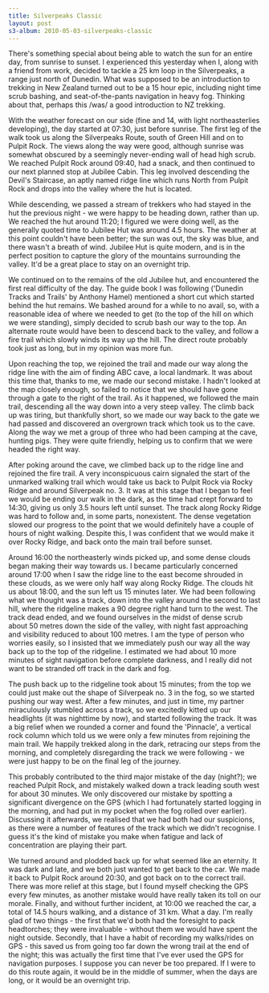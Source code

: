 ```yaml
--- 
title: Silverpeaks Classic
layout: post
s3-album: 2010-05-03-silverpeaks-classic
---
```



There's something special about being able to watch the sun for an entire day,
from sunrise to sunset. I experienced this yesterday when I, along with a
friend from work, decided to tackle a 25 km loop in the Silverpeaks, a range
just north of Dunedin. What was supposed to be an introduction to trekking in
New Zealand turned out to be a 15 hour epic, including night time scrub
bashing, and seat-of-the-pants navigation in heavy fog. Thinking about that,
perhaps this /was/ a good introduction to NZ trekking.


With the weather forecast on our side (fine and 14, with light northeasterlies
developing), the day started at 07:30, just before sunrise. The first leg of
the walk took us along the Silverpeaks Route, south of Green Hill and on to
Pulpit Rock. The views along the way were good, although sunrise was somewhat
obscured by a seemingly never-ending wall of head high scrub.  We reached
Pulpit Rock around 09:40, had a snack, and then continued to our next planned
stop at Jubilee Cabin. This leg involved descending the Devil's Staircase, an
aptly named ridge line which runs North from Pulpit Rock and drops into the
valley where the hut is located.


While descending, we passed a stream of trekkers who had stayed in the hut the
previous night - we were happy to be heading down, rather than up.  We reached
the hut around 11:20; I figured we were doing well, as the generally quoted
time to Jubilee Hut was around 4.5 hours. The weather at this point couldn't
have been better; the sun was out, the sky was blue, and there wasn't a breath
of wind. Jubilee Hut is quite modern, and is in the perfect position to
capture the glory of the mountains surrounding the valley. It'd be a great
place to stay on an overnight trip.


We continued on to the remains of the old Jubilee hut, and encountered the
first real difficulty of the day. The guide book I was following ('Dunedin
Tracks and Trails' by Anthony Hamel) mentioned a short cut which started
behind the hut remains. We bashed around for a while to no avail, so, with a
reasonable idea of where we needed to get (to the top of the hill on which we
were standing), simply decided to scrub bash our way to the top. An alternate
route would have been to descend back to the valley, and follow a fire trail
which slowly winds its way up the hill. The direct route probably took just as
long, but in my opinion was more fun.


Upon reaching the top, we rejoined the trail and made our way along the ridge
line with the aim of finding ABC cave, a local landmark. It was about this
time that, thanks to me, we made our second mistake. I hadn't looked at the
map closely enough, so failed to notice that we should have gone through a
gate to the right of the trail. As it happened, we followed the main trail,
descending all the way down into a very steep valley. The climb back up was
tiring, but thankfully short, so we made our way back to the gate we had
passed and discovered an overgrown track which took us to the cave. Along the
way we met a group of three who had been camping at the cave, hunting
pigs. They were quite friendly, helping us to confirm that we were headed the
right way.


After poking around the cave, we climbed back up to the ridge line and
rejoined the fire trail. A very inconspicuous cairn signaled the start of the
unmarked walking trail which would take us back to Pulpit Rock via Rocky Ridge
and around Silverpeak no. 3. It was at this stage that I began to feel we
would be ending our walk in the dark, as the time had crept forward to 14:30,
giving us only 3.5 hours left until sunset.  The track along Rocky Ridge was
hard to follow and, in some parts, nonexistent. The dense vegetation slowed
our progress to the point that we would definitely have a couple of hours of
night walking. Despite this, I was confident that we would make it over Rocky
Ridge, and back onto the main trail before sunset.


Around 16:00 the northeasterly winds picked up, and some dense clouds began
making their way towards us. I became particularly concerned around 17:00 when
I saw the ridge line to the east become shrouded in these clouds, as we were
only half way along Rocky Ridge. The clouds hit us about 18:00, and the sun
left us 15 minutes later. We had been following what we thought was a track,
down into the valley around the second to last hill, where the ridgeline makes
a 90 degree right hand turn to the west.  The track dead ended, and we found
ourselves in the midst of dense scrub about 50 metres down the side of the
valley, with night fast approaching and visibility reduced to about 100
metres. I am the type of person who worries easily, so I insisted that we
immediately push our way all the way back up to the top of the ridgeline.
I estimated we had about 10 more minutes of sight navigation before complete
darkness, and I really did not want to be stranded off track in the dark and
fog.


The push back up to the ridgeline took about 15 minutes; from the top we could
just make out the shape of Silverpeak no. 3 in the fog, so we started pushing
our way west. After a few minutes, and just in time, my partner miraculously
stumbled across a track, so we excitedly kitted up our headlights (it was
nighttime by now), and started following the track. It was a big relief when
we rounded a corner and found the 'Pinnacle', a vertical rock column which
told us we were only a few minutes from rejoining the main trail.  We happily
trekked along in the dark, retracing our steps from the morning, and
completely disregarding the track we were following - we were just happy to be
on the final leg of the journey.


This probably contributed to the third major mistake of the day (night?); we
reached Pulpit Rock, and mistakely walked down a track leading south west for
about 30 minutes. We only discovered our mistake by spotting a significant
divergence on the GPS (which I had fortunately started logging in the morning,
and had put in my pocket when the fog rolled over earlier). Discussing it
afterwards, we realised that we had both had our suspicions, as there were a
number of features of the track which we didn't recognise. I guess it's the
kind of mistake you make when fatigue and lack of concentration are playing
their part.


We turned around and plodded back up for what seemed like an eternity. It was
dark and late, and we both just wanted to get back to the car. We made it back
to Pulpit Rock around 20:30, and got back on to the correct trail. There was
more relief at this stage, but I found myself checking the GPS every few
minutes, as another mistake would have really taken its toll on our
morale. Finally, and without further incident, at 10:00 we reached the car, a
total of 14.5 hours walking, and a distance of 31 km. What a day.  I'm really
glad of two things - the first that we'd both had the foresight to pack
headtorches; they were invaluable - without them we would have spent the night
outside. Secondly, that I have a habit of recording my walks/rides on GPS -
this saved us from going too far down the wrong trail at the end of the night;
this was actually the first time that I've ever used the GPS for navigation
purposes. I suppose you can never be too prepared. If I were to do this route
again, it would be in the middle of summer, when the days are long, or it
would be an overnight trip.
